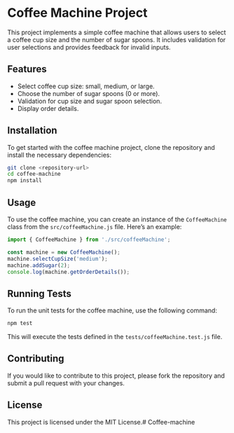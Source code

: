 # Coffee Machine Project

This project implements a simple coffee machine that allows users to select a coffee cup size and the number of sugar spoons. It includes validation for user selections and provides feedback for invalid inputs.

## Features

- Select coffee cup size: small, medium, or large.
- Choose the number of sugar spoons (0 or more).
- Validation for cup size and sugar spoon selection.
- Display order details.

## Installation

To get started with the coffee machine project, clone the repository and install the necessary dependencies:

```bash
git clone <repository-url>
cd coffee-machine
npm install
```

## Usage

To use the coffee machine, you can create an instance of the `CoffeeMachine` class from the `src/coffeeMachine.js` file. Here’s an example:

```javascript
import { CoffeeMachine } from './src/coffeeMachine';

const machine = new CoffeeMachine();
machine.selectCupSize('medium');
machine.addSugar(2);
console.log(machine.getOrderDetails());
```

## Running Tests

To run the unit tests for the coffee machine, use the following command:

```bash
npm test
```

This will execute the tests defined in the `tests/coffeeMachine.test.js` file.

## Contributing

If you would like to contribute to this project, please fork the repository and submit a pull request with your changes.

## License

This project is licensed under the MIT License.#   C o f f e e - m a c h i n e  
 
